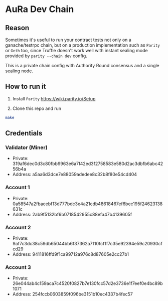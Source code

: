 # AuRa Dev Chain

## Reason
Sometimes it's useful to run your contract tests not only on a ganache/testrpc chain, but on a production implementation such as `Parity` or `Geth` too, since Truffle doesn't work well with instant sealing mode provided by `parity --chain dev` config.

This is a private chain config with Authority Round consensus and a single sealing node.

## How to run it

1. Install `Parity` https://wiki.parity.io/Setup

2. Clone this repo and run

```sh
make
```

## Credentials
### Validator (Miner)

* Private: 319af6dec0d3c80fbb9963e6a7f42ed3f2758583e580d2ac3dbfb6abc4256b4a
* Address: a5aa6d3dce7e88059adedee8c32b8f80e54cd404

### Account 1

* Private: 0a58547a2fbacebf13d777bdc3e4a21cdb48618467ef6bec195f24623138631c
* Address: 2ab9f5132bf6b0718542955c88efa47b4139605f

### Account 2

* Private: 9af7c3dc38c59db65044bb6f37362a7110fcf1f7c35e92394e59c20930cfcd29
* Address: 9411816ffd9f1ca99712a976c8d87605e2cc27b1

### Account 3

* Private: 26e044ab4c159aca7c4520f0827b7e130fcc57d2e3736e1f7eef0e4bc89b1071
* Address: 254fccb0603859f096be3151b10ec4337b4fec57
